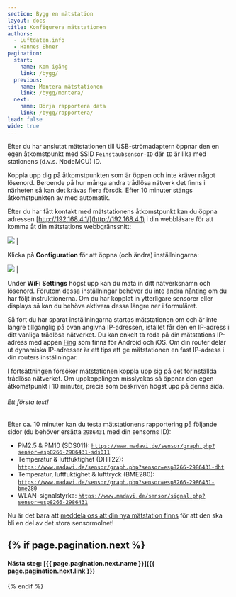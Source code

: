 ```yaml
---
section: Bygg en mätstation
layout: docs
title: Konfigurera mätstationen
authors:
  - Luftdaten.info
  - Hannes Ebner
pagination:
  start:
    name: Kom igång
    link: /bygg/
  previous:
    name: Montera mätstationen
    link: /bygg/montera/
  next:
    name: Börja rapportera data
    link: /bygg/rapportera/
lead: false
wide: true
---
```

Efter du har anslutat mätstationen till USB-strömadaptern öppnar den en egen åtkomstpunkt med SSID `Feinstaubsensor-ID` där `ID` är lika med stationens (d.v.s. NodeMCU) ID. 

Koppla upp dig på åtkomstpunkten som är öppen och inte kräver något lösenord. Beroende på hur många andra trådlösa nätverk det finns i närheten så kan det krävas flera försök. Efter 10 minuter stängs åtkomstpunkten av med automatik.

Efter du har fått kontakt med mätstationens åtkomstpunkt kan du öppna adressen [http://192.168.4.1/](http://192.168.4.1) i din webbläsare för att komma åt din mätstations webbgränssnitt:

![](../img/konfigurera_1.png) | &nbsp;

Klicka på **Configuration** för att öppna (och ändra) inställningarna:

![](../img/konfigurera_2.png) | &nbsp;

Under **WiFi Settings** högst upp kan du mata in ditt nätverksnamn och lösenord. Förutom dessa inställningar behöver du inte ändra nånting om du har följt instruktionerna. Om du har kopplat in ytterligare sensorer eller displays så kan du behöva aktivera dessa längre ner i formuläret.

Så fort du har sparat inställningarna startas mätstationen om och är inte längre tillgänglig på ovan angivna IP-adressen, istället får den en IP-adress i ditt vanliga trådlösa nätverket. Du kan enkelt ta reda på din mätstations IP-adress med appen [Fing](https://www.fing.io/) som finns för Android och iOS. Om din router delar ut dynamiska IP-adresser är ett tips att ge mätstationen en fast IP-adress i din routers inställningar.

I fortsättningen försöker mätstationen koppla upp sig på det förinställda trådlösa nätverket. Om uppkopplingen misslyckas så öppnar den egen åtkomstpunkt i 10 minuter, precis som beskriven högst upp på denna sida.

<div class="note">
  <h6>Ett första test!</h6>
  <p>Efter ca. 10 minuter kan du testa mätstationens rapportering på följande sidor (du behöver ersätta <code>2986431</code> med din sensorns ID):
  <ul>
  <li>PM2.5 &amp; PM10 (SDS011): <a href="https://www.madavi.de/sensor/graph.php?sensor=esp8266-2986431-sds011" target="_blank"><code>https://www.madavi.de/sensor/graph.php?sensor=esp8266-2986431-sds011</code></a></li>
  <li>Temperatur &amp; luftfuktighet (DHT22): <a href="https://www.madavi.de/sensor/graph.php?sensor=esp8266-2986431-dht" target="_blank"><code>https://www.madavi.de/sensor/graph.php?sensor=esp8266-2986431-dht</code></a></li>
  <li>Temperatur, luftfuktighet &amp; lufttryck (BME280): <a href="https://www.madavi.de/sensor/graph.php?sensor=esp8266-2986431-bme280" target="_blank"><code>https://www.madavi.de/sensor/graph.php?sensor=esp8266-2986431-bme280</code></a></li>
  <li>WLAN-signalstyrka: <a href="https://www.madavi.de/sensor/signal.php?sensor=esp8266-2986431" target="_blank"><code>https://www.madavi.de/sensor/signal.php?sensor=esp8266-2986431</code></a></li>
  </ul>
  </p>
</div>

Nu är det bara att [meddela oss att din nya mätstation finns](../rapportera) för att den ska bli en del av det stora sensormolnet!

{% if page.pagination.next %}
---
#### Nästa steg: [{{ page.pagination.next.name }}]({{ page.pagination.next.link }})
{% endif %}
